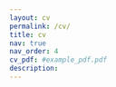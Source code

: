 ```yaml
---
layout: cv
permalink: /cv/
title: cv
nav: true
nav_order: 4
cv_pdf: #example_pdf.pdf
description:
---
```


